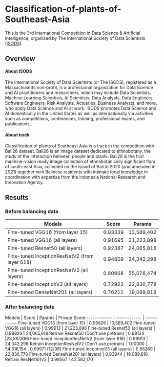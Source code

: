 # Classification-of-plants-of-Southeast-Asia
This is the 3rd International Competition in Data Science & Artificial Intelligence, organized by The International Society of Data Scientists ([ISODS](https://www.isods.org/about-the-society)).
## Overview
#### About ISODS
The International Society of Data Scientists (or The ISODS), registered as a Massachusetts non-profit, is a professional organization for Data Science and AI practitioners and researchers, which may include Data Scientists, Machine Learning Scientists, AI Scientists, Data Analysts, Data Engineers, Software Engineers, Risk Analysts, Actuaries, Business Analysts, and more, who apply Data Science and AI at work. ISODS promotes Data Science and AI domestically in the United States as well as internationally via activities such as competitions, conferences, training, professional exams, and publications.
#### About track
Classification of plants of Southeast Asia is a track in the competition with Bali26 dataset. Bali26 is an image dataset dedicated to ethnobotany, the study of the interaction between people and plants. Bali26 is the first machine-vision ready image collection of ethnobotanically significant flora of south-east Asia, collected on the island of Bali in 2020 (and amended in 2021) together with Balinese residents with intimate local knowledge in coordination with expertise from the Indonesia National Research and Innovation Agency.

## Results
### Before balancing data
Models  | Score | Params 
------------- | ------------- | ------------
Fine-tuned VGG16 (from layer 15)  | 0.93339 | 13,589,402 
Fine-tuned VGG16 (all layers)   | 0.91695 | 21,223,898
Fine-tuned Resnet50 (all layers)   | 0.92387 | 24,065,818
Fine-tuned InceptionResNetV2 (from layer 618)   | 0.94809 | 24,342,298
Fine-tuned InceptionResNetV2 (all layers)   | 0.80968 | 55,076,474
Fine-tuned InceptionV3 (all layers)   | 0.72923 | 22,830,778
Fine-tuned DenseNet201 (all layers)   | 0.76211 | 19,089,818

### After balancing data

Models  | Score | Params | Private Score
------------- | ------------- | ------------
Fine-tuned VGG16 (from layer 15)  | 0.99826 | 13,589,402 
Fine-tuned VGG16 (all layers)   | 0.99913 | 21,223,898
Fine-tuned Resnet50 (all layers)   | 0.99826 | 24,065,818
Retrain Resnet50 (Don't use pretrain) | 0.99134 |23,587,866
Fine-tuned InceptionResNetV2 (from layer 618)   | 0.99913 | 24,342,298
Retrain InceptionResNetV2  (Don't use pretrain)  | 1.00000 | 54,316,154 | 0.99971 (12/36)
Fine-tuned InceptionV3 (all layers)   |  0.98269 | 22,830,778
Fine-tuned DenseNet201 (all layers)   | 0.93944 | 19,089,818
Retrain ResNet101V2 | 0.99567 | 42,582,170
